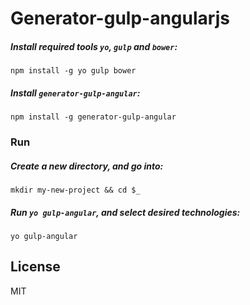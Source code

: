 # Generator-gulp-angularjs

##### Install required tools `yo`, `gulp` and `bower`:
```
npm install -g yo gulp bower
```

##### Install `generator-gulp-angular`:
```
npm install -g generator-gulp-angular
```
### Run

##### Create a new directory, and go into:
```
mkdir my-new-project && cd $_
```
##### Run `yo gulp-angular`, and select desired technologies:
```
yo gulp-angular
```

## License

MIT
